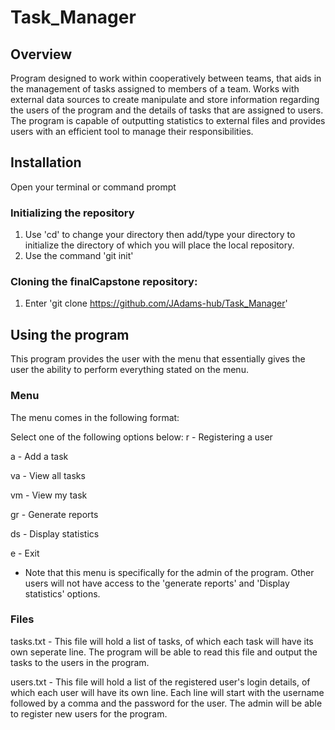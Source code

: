 # Task_Manager

## Overview
Program designed to work within cooperatively between teams, that aids in the management of tasks assigned to members of a team. 
Works with external data sources to create manipulate and store information regarding the users of the program and the details of tasks that are assigned to users. 
The program is capable of outputting statistics to external files and provides users with an efficient tool to manage their responsibilities.

## Installation
Open your terminal or command prompt

### Initializing the repository
1) Use 'cd' to change your directory then add/type your directory to initialize the directory of which you will place the local repository.
2) Use the command 'git init'

### Cloning the finalCapstone repository:
1) Enter 'git clone https://github.com/JAdams-hub/Task_Manager'

## Using the program
This program provides the user with the menu that essentially gives the user the ability to perform everything stated on the menu.

### Menu
The menu comes in the following format:

Select one of the following options below:
r - Registering a user

a - Add a task

va - View all tasks

vm - View my task

gr - Generate reports

ds - Display statistics

e - Exit

- Note that this menu is specifically for the admin of the program. Other users will not have access to the 'generate reports' and 'Display statistics' options.

### Files
tasks.txt - This file will hold a list of tasks, of which each task will have its own seperate line. The program will be able to read this file and output the tasks to the users in the program.

users.txt - This file will hold a list of the registered user's login details, of which each user will have its own line. Each line will start with the username followed by a comma and the password for the user.
The admin will be able to register new users for the program.
